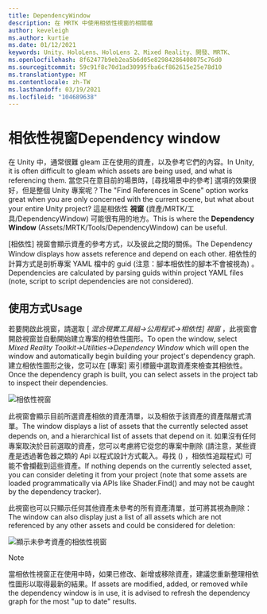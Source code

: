 ```yaml
---
title: DependencyWindow
description: 在 MRTK 中使用相依性視窗的相關檔
author: keveleigh
ms.author: kurtie
ms.date: 01/12/2021
keywords: Unity、HoloLens、HoloLens 2、Mixed Reality、開發、MRTK、
ms.openlocfilehash: 8f62477b9eb2ea5b6d05e82984286408075c76d0
ms.sourcegitcommit: 59c91f8c70d1ad30995fba6cf862615e25e78d10
ms.translationtype: MT
ms.contentlocale: zh-TW
ms.lasthandoff: 03/19/2021
ms.locfileid: "104689638"
---
```

# <a name="dependency-window"></a><span data-ttu-id="9811a-104">相依性視窗</span><span class="sxs-lookup"><span data-stu-id="9811a-104">Dependency window</span></span>

<span data-ttu-id="9811a-105">在 Unity 中，通常很難 gleam 正在使用的資產，以及參考它們的內容。</span><span class="sxs-lookup"><span data-stu-id="9811a-105">In Unity, it is often difficult to gleam which assets are being used, and what is referencing them.</span></span> <span data-ttu-id="9811a-106">當您只在意目前的場景時，[尋找場景中的參考] 選項的效果很好，但是整個 Unity 專案呢？</span><span class="sxs-lookup"><span data-stu-id="9811a-106">The "Find References in Scene" option works great when you are only concerned with the current scene, but what about your entire Unity project?</span></span> <span data-ttu-id="9811a-107">這是相依性 **視窗** (資產/MRTK/工具/DependencyWindow) 可能很有用的地方。</span><span class="sxs-lookup"><span data-stu-id="9811a-107">This is where the **Dependency Window** (Assets/MRTK/Tools/DependencyWindow) can be useful.</span></span>

<span data-ttu-id="9811a-108">[相依性] 視窗會顯示資產的參考方式，以及彼此之間的關係。</span><span class="sxs-lookup"><span data-stu-id="9811a-108">The Dependency Window displays how assets reference and depend on each other.</span></span> <span data-ttu-id="9811a-109">相依性的計算方式是剖析專案 YAML 檔中的 guid (注意：腳本相依性的腳本不會被視為) 。</span><span class="sxs-lookup"><span data-stu-id="9811a-109">Dependencies are calculated by parsing guids within project YAML files (note, script to script dependencies are not considered).</span></span>

## <a name="usage"></a><span data-ttu-id="9811a-110">使用方式</span><span class="sxs-lookup"><span data-stu-id="9811a-110">Usage</span></span>

<span data-ttu-id="9811a-111">若要開啟此視窗，請選取 [ *混合現實工具組->公用程式->相依性] 視窗* ，此視窗會開啟視窗並自動開始建立專案的相依性圖形。</span><span class="sxs-lookup"><span data-stu-id="9811a-111">To open the window, select *Mixed Reality Toolkit->Utilities->Dependency Window* which will open the window and automatically begin building your project's dependency graph.</span></span> <span data-ttu-id="9811a-112">建立相依性圖形之後，您可以在 [專案] 索引標籤中選取資產來檢查其相依性。</span><span class="sxs-lookup"><span data-stu-id="9811a-112">Once the dependency graph is built, you can select assets in the project tab to inspect their dependencies.</span></span>

![相依性視窗](../Images/DependencyWindow/MRTK_Dependency_Window.png)

<span data-ttu-id="9811a-114">此視窗會顯示目前所選資產相依的資產清單，以及相依于該資產的資產階層式清單。</span><span class="sxs-lookup"><span data-stu-id="9811a-114">The window displays a list of assets that the currently selected asset depends on, and a hierarchical list of assets that depend on it.</span></span> <span data-ttu-id="9811a-115">如果沒有任何專案取決於目前選取的資產，您可以考慮將它從您的專案中刪除 (請注意，某些資產是透過著色器之類的 Api 以程式設計方式載入。尋找 () ，相依性追蹤程式) 可能不會攔截到這些資產。</span><span class="sxs-lookup"><span data-stu-id="9811a-115">If nothing depends on the currently selected asset, you can consider deleting it from your project (note that some assets are loaded programmatically via APIs like Shader.Find() and may not be caught by the dependency tracker).</span></span>

<span data-ttu-id="9811a-116">此視窗也可以只顯示任何其他資產未參考的所有資產清單，並可將其視為刪除：</span><span class="sxs-lookup"><span data-stu-id="9811a-116">The window can also display just a list of all assets which are not referenced by any other assets and could be considered for deletion:</span></span>

![顯示未參考資產的相依性視窗](../Images/DependencyWindow/MRTK_Dependency_Window_Unreferenced.png)

> [!NOTE]
> <span data-ttu-id="9811a-118">當相依性視窗正在使用中時，如果已修改、新增或移除資產，建議您重新整理相依性圖形以取得最新的結果。</span><span class="sxs-lookup"><span data-stu-id="9811a-118">If assets are modified, added, or removed while the dependency window is in use, it is advised to refresh the dependency graph for the most "up to date" results.</span></span>
